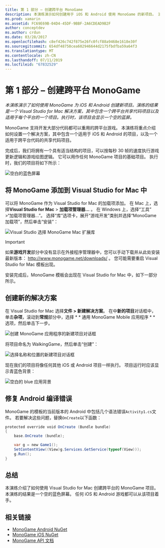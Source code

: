 ```yaml
---
title: 第 1 部分 – 创建跨平台 MonoGame
description: 本演练演示如何创建用于 iOS 和 Android 使用 MonoGame 的新项目。 演练的结果是一个 Visual Studio for Mac 解决方案，其中包含一个跨平台共享代码项目以及适用于每个平台的一个项目。 此项目将显示空蓝色屏幕时执行。
ms.prod: xamarin
ms.assetid: FC69E69B-04D4-45DF-9BBF-2A6CDEAD9B2F
author: conceptdev
ms.author: crdun
ms.date: 03/28/2017
ms.openlocfilehash: c8ef426c742f875e26fc0fcf88a9468e1618e30f
ms.sourcegitcommit: 654df48758cea602946644d2175fbdfba59a64f3
ms.translationtype: MT
ms.contentlocale: zh-CN
ms.lasthandoff: 07/11/2019
ms.locfileid: "67832529"
---
```

# <a name="part-1--creating-a-cross-platform-monogame"></a>第 1 部分 – 创建跨平台 MonoGame

_本演练演示了如何使用 MonoGame 为 iOS 和 Android 创建新项目。演练的结果是一个 Visual Studio for Mac 解决方案，其中包含一个跨平台共享代码项目以及适用于每个平台的一个项目。执行时，该项目会显示一个空的蓝屏。_

MonoGame 支持开发大部分代码都可以重用的跨平台游戏。 本演练将重点介绍如何设置一个解决方案，其中包含一个适用于 iOS 和 Android 的项目，以及一个适用于跨平台代码的共享代码项目。

完成后，我们将拥有一个具有适当结构的项目，可以按每秒 30 帧的速度执行游戏更新逻辑和游戏绘图逻辑。 它可以用作任何 MonoGame 项目的基础项目。 执行时，我们的项目将如下所示：

![空白的蓝色屏幕](part1-images/image1.png)

## <a name="adding-monogame-to-visual-studio-for-mac"></a>将 MonoGame 添加到 Visual Studio for Mac 中

可以将 MonoGame 作为 Visual Studio for Mac 的加载项添加。 在 Mac 上，选择**Visual Studio for Mac** > **加载项管理器...** 。 在 Windows 上，选择“工具”  >“加载项管理器...”。 选择“库”选项卡，展开“游戏开发”类别并选择“MonoGame 加载项”，然后单击“安装”：    

![Visual Studio 选择 MonoGame Mac 扩展库](part1-images/image2.png)

> [!IMPORTANT]
> 如果**游戏开发**部分中没有显示在外接程序管理器中，您可以手动下载并从此处安装最新版本： http://www.monogame.net/downloads/ 。 您可能需要重启 Visual Studio for Mac 模板出现。

安装完成后，MonoGame 模板会出现在 Visual Studio for Mac 中，如下一部分所示。

## <a name="creating-a-new-solution"></a>创建新的解决方案

在 Visual Studio for Mac 选择**文件 > 新建解决方案**。 在中**新的项目**对话框中，单击**杂项**，滚动到**常规**部分中，选择 * * 通用 MonoGame Mobile 应用程序 * * 选项，然后单击下一步。

![创建 MonoGame 应用程序的新建项目对话框](part1-images/image3.png)

将项目命名为 WalkingGame，然后单击“创建”：

![选择名称和位置的新建项目对话框](part1-images/image4.png)

现在我们的项目将像任何其他 iOS 或 Android 项目一样执行。 项目运行时应该显示青蓝色背景：

![空白的 blue 应用背景](part1-images/image5.png)

## <a name="fixing-android-compile-errors"></a>修复 Android 编译错误

MonoGame 的模板的当前版本的 Android 中包括几个语法错误`Activity1.cs`文件。 若要解决这些问题，替换`OnCreate`以下函数：

```csharp
protected override void OnCreate (Bundle bundle)
{
    base.OnCreate (bundle);

    var g = new Game1();
    SetContentView((View)g.Services.GetService(typeof(View)));
    g.Run();
}
```

## <a name="summary"></a>总结

本演练介绍了如何使用 Visual Studio for Mac 创建跨平台的 MonoGame 项目。 本演练的结果是一个空的蓝色屏幕。 任何 iOS 和 Android 游戏都可以从该项目着手。

## <a name="related-links"></a>相关链接

- [MonoGame Android NuGet](https://www.nuget.org/packages/MonoGame.Framework.Android/)
- [MonoGame iOS NuGet](https://www.nuget.org/packages/MonoGame.Framework.iOS/)
- [MonoGame API 文档](http://www.monogame.net/documentation/?page=main)
